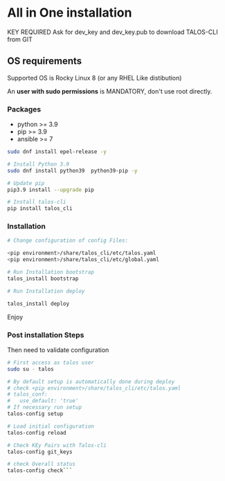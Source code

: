 # All in One installation

KEY REQUIRED
Ask for dev_key and dev_key.pub to download TALOS-CLI from GIT

## OS requirements

Supported OS is Rocky Linux 8 (or any RHEL Like distibution)

An **user with sudo permissions** is MANDATORY, don't use root directly.

### Packages

- python >= 3.9
- pip >= 3.9
- ansible >= 7

```bash
sudo dnf install epel-release -y

# Install Python 3.9
sudo dnf install python39  python39-pip -y

# Update pip
pip3.9 install --upgrade pip

# Install talos-cli
pip install talos_cli
```

### Installation

```bash
# Change configuration of config Files:

<pip environment>/share/talos_cli/etc/talos.yaml
<pip environment>/share/talos_cli/etc/global.yaml

# Run Installation bootstrap
talos_install bootstrap

# Run Installation deploy

talos_install deploy

```

Enjoy

### Post installation Steps

Then need to validate configuration

```bash
# First access as talos user
sudo su - talos

# By default setup is automatically done during deploy
# check <pip environment>/share/talos_cli/etc/talos.yaml
# talos_conf:
#   use_default: 'true'
# If necessary run setup
talos-config setup

# Load initial configuration
talos-config reload

# Check KEy Pairs with Talos-cli
talos-config git_keys

# check Overall status
talos-config check```
```
